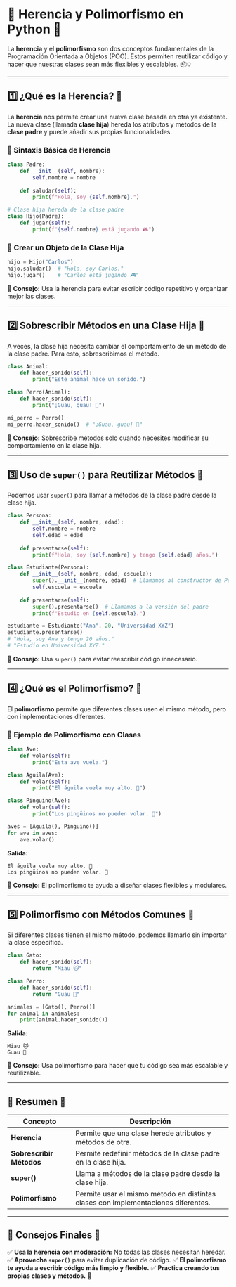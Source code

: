 # 📌 Herencia y Polimorfismo en Python 🚀

La **herencia** y el **polimorfismo** son dos conceptos fundamentales de la Programación Orientada a Objetos (POO). Estos permiten reutilizar código y hacer que nuestras clases sean más flexibles y escalables. 📦💡

---

## 1️⃣ ¿Qué es la Herencia? 🧬

La **herencia** nos permite crear una nueva clase basada en otra ya existente. La nueva clase (llamada **clase hija**) hereda los atributos y métodos de la **clase padre** y puede añadir sus propias funcionalidades.

### 🔹 Sintaxis Básica de Herencia
```python
class Padre:
    def __init__(self, nombre):
        self.nombre = nombre
    
    def saludar(self):
        print(f"Hola, soy {self.nombre}.")

# Clase hija hereda de la clase padre
class Hijo(Padre):
    def jugar(self):
        print(f"{self.nombre} está jugando 🎮")
```

### 🔹 Crear un Objeto de la Clase Hija
```python
hijo = Hijo("Carlos")
hijo.saludar()  # "Hola, soy Carlos."
hijo.jugar()    # "Carlos está jugando 🎮"
```

📌 **Consejo:** Usa la herencia para evitar escribir código repetitivo y organizar mejor las clases.

---

## 2️⃣ Sobrescribir Métodos en una Clase Hija 📝

A veces, la clase hija necesita cambiar el comportamiento de un método de la clase padre. Para esto, sobrescribimos el método.

```python
class Animal:
    def hacer_sonido(self):
        print("Este animal hace un sonido.")

class Perro(Animal):
    def hacer_sonido(self):
        print("¡Guau, guau! 🐶")
```

```python
mi_perro = Perro()
mi_perro.hacer_sonido()  # "¡Guau, guau! 🐶"
```

📌 **Consejo:** Sobrescribe métodos solo cuando necesites modificar su comportamiento en la clase hija.

---

## 3️⃣ Uso de `super()` para Reutilizar Métodos 🔄

Podemos usar `super()` para llamar a métodos de la clase padre desde la clase hija.

```python
class Persona:
    def __init__(self, nombre, edad):
        self.nombre = nombre
        self.edad = edad
    
    def presentarse(self):
        print(f"Hola, soy {self.nombre} y tengo {self.edad} años.")

class Estudiante(Persona):
    def __init__(self, nombre, edad, escuela):
        super().__init__(nombre, edad)  # Llamamos al constructor de Persona
        self.escuela = escuela
    
    def presentarse(self):
        super().presentarse()  # Llamamos a la versión del padre
        print(f"Estudio en {self.escuela}.")
```

```python
estudiante = Estudiante("Ana", 20, "Universidad XYZ")
estudiante.presentarse()
# "Hola, soy Ana y tengo 20 años."
# "Estudio en Universidad XYZ."
```

📌 **Consejo:** Usa `super()` para evitar reescribir código innecesario.

---

## 4️⃣ ¿Qué es el Polimorfismo? 🔄

El **polimorfismo** permite que diferentes clases usen el mismo método, pero con implementaciones diferentes.

### 🔹 Ejemplo de Polimorfismo con Clases
```python
class Ave:
    def volar(self):
        print("Esta ave vuela.")

class Aguila(Ave):
    def volar(self):
        print("El águila vuela muy alto. 🦅")

class Pinguino(Ave):
    def volar(self):
        print("Los pingüinos no pueden volar. 🐧")
```

```python
aves = [Aguila(), Pinguino()]
for ave in aves:
    ave.volar()
```

**Salida:**
```
El águila vuela muy alto. 🦅
Los pingüinos no pueden volar. 🐧
```

📌 **Consejo:** El polimorfismo te ayuda a diseñar clases flexibles y modulares.

---

## 5️⃣ Polimorfismo con Métodos Comunes 📌

Si diferentes clases tienen el mismo método, podemos llamarlo sin importar la clase específica.

```python
class Gato:
    def hacer_sonido(self):
        return "Miau 🐱"

class Perro:
    def hacer_sonido(self):
        return "Guau 🐶"
```

```python
animales = [Gato(), Perro()]
for animal in animales:
    print(animal.hacer_sonido())
```

**Salida:**
```
Miau 🐱
Guau 🐶
```

📌 **Consejo:** Usa polimorfismo para hacer que tu código sea más escalable y reutilizable.

---

## 🎯 Resumen 📌

| Concepto | Descripción |
|----------|------------|
| **Herencia** | Permite que una clase herede atributos y métodos de otra. |
| **Sobrescribir Métodos** | Permite redefinir métodos de la clase padre en la clase hija. |
| **super()** | Llama a métodos de la clase padre desde la clase hija. |
| **Polimorfismo** | Permite usar el mismo método en distintas clases con implementaciones diferentes. |

---

## 📌 Consejos Finales 🎯
✅ **Usa la herencia con moderación:** No todas las clases necesitan heredar.
✅ **Aprovecha `super()`** para evitar duplicación de código.
✅ **El polimorfismo te ayuda a escribir código más limpio y flexible.**
✅ **Practica creando tus propias clases y métodos.** 🚀



